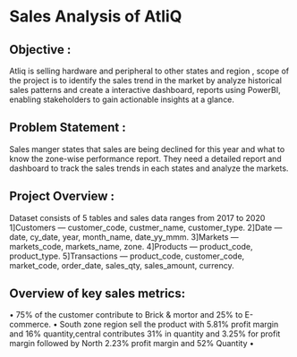 # Sales Analysis of AtliQ 
## Objective : 
Atliq is selling hardware and peripheral to other states and region , scope of the project is to identify the sales trend in the market by analyze historical sales patterns and create a interactive dashboard, reports using PowerBI, enabling stakeholders to gain actionable insights at a glance. 
## Problem Statement :
Sales manger states that sales are being declined for this year and what to know the zone-wise performance report. They need a detailed report and dashboard to track the sales trends in each states and analyze the markets.
## Project Overview : 
Dataset consists of 5 tables and sales data ranges from 2017 to 2020
1]Customers — customer_code, custmer_name, customer_type.
2]Date — date, cy_date, year, month_name, date_yy_mmm.
3]Markets — markets_code, markets_name, zone.
4]Products — product_code, product_type.
5]Transactions — product_code, customer_code, market_code, order_date, sales_qty, sales_amount, currency.
## Overview of key sales metrics:
•	75% of the customer contribute to Brick & mortor and 25% to E-commerce.
•	South zone region sell the product with 5.81% profit margin and 16% quantity,central contributes 31% in quantity and 3.25% for profit margin followed by North 2.23% profit margin and 52% Quantity 
•	

